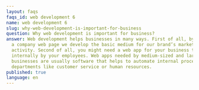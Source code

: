 ```yaml
---
layout: faqs
faqs_id: web development 6
name: web development 6
slug: why-web-development-is-important-for-business
question: Why web development is important for business?
answer: Web development helps businesses in many ways. First of all, by building
  a company web page we develop the basic medium for our brand’s marketing
  activity. Second of all, you might need a web app for your business to use
  internally by your employees. Web apps needed by medium-sized and larger
  businesses are usually software that helps to automate internal processes in
  departments like customer service or human resources.
published: true
language: en
---
```

